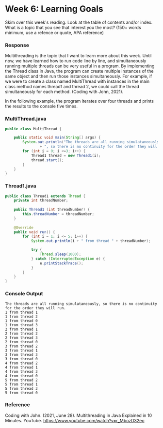# Week 6: Learning Goals
Skim over this week's reading. Look at the table of contents and/or index. What is a topic that you see that interest you the most? (150+ words minimum, use a refence or quote, APA reference)
### Response
Multithreading is the topic that I want to learn more about this week. Until now, we have learned how to run code line by line, and simultaneously running multiple threads can be very useful in a program. By implementing the Thread class in Java, the program can create multiple instances of the same object and then run those instances simultaneously. For example, if we were to create a class named MultiThread with instances in the main class method names thread1 and thread 2, we could call the thread simultaneously for each method. (Coding with John, 2021).

In the following example, the program iterates over four threads and prints the results to the console five times. 

### MultiThread.java
``` Java
public class MultiThread {

	public static void main(String[] args) {
		System.out.println("The threads are all running simulataneously"
				+ ", so there is no continuity for the order they will run.");
		for (int i = 0; i <=3; i++) {
			Thread1 thread = new Thread1(i);
			thread.start();
		}
	}
}
```
### Thread1.java
``` Java
public class Thread1 extends Thread {
	private int threadNumber;
	
	public Thread1 (int threadNumber) {
		this.threadNumber = threadNumber;
	}
	
	@Override
	public void run() {
		for (int i = 1; i <= 5; i++) {
			System.out.println(i + " from thread " + threadNumber);

			try {
				Thread.sleep(1000);
			} catch (InterruptedException e) {
				e.printStackTrace();
			}
		}
	}
}
```
### Console Output
```
The threads are all running simulataneously, so there is no continuity for the order they will run.
1 from thread 1
1 from thread 2
1 from thread 0
1 from thread 3
2 from thread 1
2 from thread 2
2 from thread 3
2 from thread 0
3 from thread 2
3 from thread 1
3 from thread 3
3 from thread 0
4 from thread 2
4 from thread 1
4 from thread 3
4 from thread 0
5 from thread 2
5 from thread 1
5 from thread 3
5 from thread 0
```
### Reference
Coding with John. (2021, June 28). Multithreading in Java Explained in 10 Minutes. YouTube. https://www.youtube.com/watch?v=r_MbozD32eo
